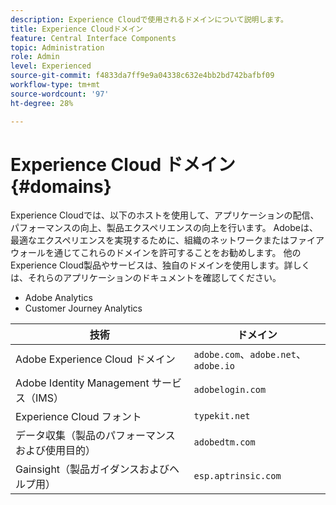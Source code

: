 ```yaml
---
description: Experience Cloudで使用されるドメインについて説明します。
title: Experience Cloudドメイン
feature: Central Interface Components
topic: Administration
role: Admin
level: Experienced
source-git-commit: f4833da7ff9e9a04338c632e4bb2bd742bafbf09
workflow-type: tm+mt
source-wordcount: '97'
ht-degree: 28%

---
```


# Experience Cloud ドメイン {#domains}

Experience Cloudでは、以下のホストを使用して、アプリケーションの配信、パフォーマンスの向上、製品エクスペリエンスの向上を行います。 Adobeは、最適なエクスペリエンスを実現するために、組織のネットワークまたはファイアウォールを通じてこれらのドメインを許可することをお勧めします。 他のExperience Cloud製品やサービスは、独自のドメインを使用します。詳しくは、それらのアプリケーションのドキュメントを確認してください。

* Adobe Analytics
* Customer Journey Analytics

| 技術 | ドメイン |
| --- | --- |
| Adobe Experience Cloud ドメイン | `adobe.com`、`adobe.net`、`adobe.io` |
| Adobe Identity Management サービス（IMS） | `adobelogin.com` |
| Experience Cloud フォント | `typekit.net` |
| データ収集（製品のパフォーマンスおよび使用目的） | `adobedtm.com` |
| Gainsight（製品ガイダンスおよびヘルプ用） | `esp.aptrinsic.com` |

